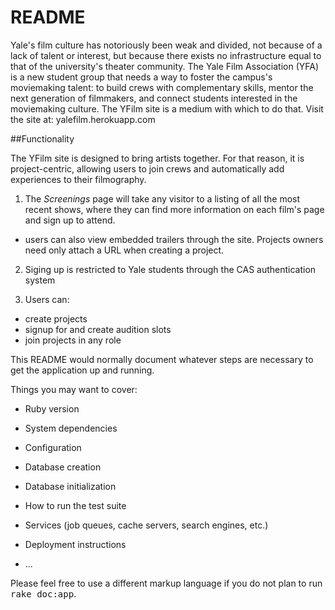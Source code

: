 README
======

Yale's film culture has notoriously been weak and divided, not because of a lack of talent or interest, but because there exists no infrastructure equal to that of the university's theater community. The Yale Film Association (YFA) is a new student group that needs a way to foster the campus's moviemaking talent: to build crews with complementary skills, mentor the next generation of filmmakers, and connect students interested in the moviemaking culture. The YFilm site is a medium with which to do that. Visit the site at: yalefilm.herokuapp.com

##Functionality

The YFilm site is designed to bring artists together. For that reason, it is project-centric, allowing users to join crews and automatically add experiences to their filmography.

1. The *Screenings* page will take any visitor to a listing of all the most recent shows, where they can find more information on each film's page and sign up to attend.
- users can also view embedded trailers through the site. Projects owners need only attach a URL when creating a project.

2. Siging up is restricted to Yale students through the CAS authentication system

3. Users can:
- create projects
- signup for and create audition slots
- join projects in any role




This README would normally document whatever steps are necessary to get the
application up and running.

Things you may want to cover:

* Ruby version

* System dependencies

* Configuration

* Database creation

* Database initialization

* How to run the test suite

* Services (job queues, cache servers, search engines, etc.)

* Deployment instructions

* ...


Please feel free to use a different markup language if you do not plan to run
<tt>rake doc:app</tt>.

